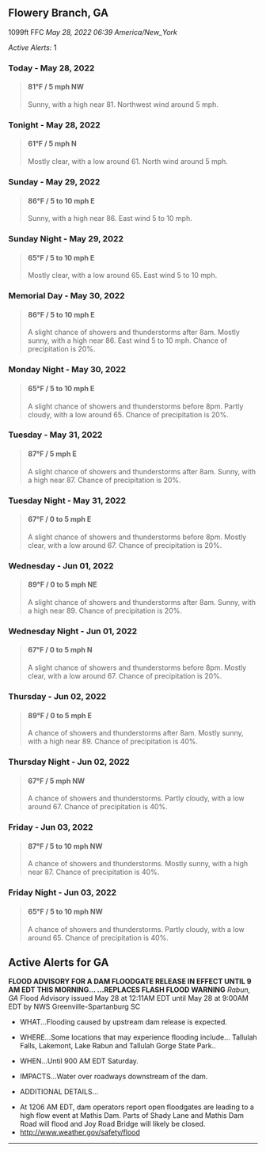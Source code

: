 ## Flowery Branch, GA
1099ft
FFC
*May 28, 2022 06:39 America/New_York*

*Active Alerts:* 1
### Today - May 28, 2022
> #### **81&deg;F** / 5 mph NW
> Sunny, with a high near 81. Northwest wind around 5 mph.

### Tonight - May 28, 2022
> #### **61&deg;F** / 5 mph N
> Mostly clear, with a low around 61. North wind around 5 mph.

### Sunday - May 29, 2022
> #### **86&deg;F** / 5 to 10 mph E
> Sunny, with a high near 86. East wind 5 to 10 mph.

### Sunday Night - May 29, 2022
> #### **65&deg;F** / 5 to 10 mph E
> Mostly clear, with a low around 65. East wind 5 to 10 mph.

### Memorial Day - May 30, 2022
> #### **86&deg;F** / 5 to 10 mph E
> A slight chance of showers and thunderstorms after 8am. Mostly sunny, with a high near 86. East wind 5 to 10 mph. Chance of precipitation is 20%.

### Monday Night - May 30, 2022
> #### **65&deg;F** / 5 to 10 mph E
> A slight chance of showers and thunderstorms before 8pm. Partly cloudy, with a low around 65. Chance of precipitation is 20%.

### Tuesday - May 31, 2022
> #### **87&deg;F** / 5 mph E
> A slight chance of showers and thunderstorms after 8am. Sunny, with a high near 87. Chance of precipitation is 20%.

### Tuesday Night - May 31, 2022
> #### **67&deg;F** / 0 to 5 mph E
> A slight chance of showers and thunderstorms before 8pm. Mostly clear, with a low around 67. Chance of precipitation is 20%.

### Wednesday - Jun 01, 2022
> #### **89&deg;F** / 0 to 5 mph NE
> A slight chance of showers and thunderstorms after 8am. Sunny, with a high near 89. Chance of precipitation is 20%.

### Wednesday Night - Jun 01, 2022
> #### **67&deg;F** / 0 to 5 mph N
> A slight chance of showers and thunderstorms before 8pm. Mostly clear, with a low around 67. Chance of precipitation is 20%.

### Thursday - Jun 02, 2022
> #### **89&deg;F** / 0 to 5 mph E
> A chance of showers and thunderstorms after 8am. Mostly sunny, with a high near 89. Chance of precipitation is 40%.

### Thursday Night - Jun 02, 2022
> #### **67&deg;F** / 5 mph NW
> A chance of showers and thunderstorms. Partly cloudy, with a low around 67. Chance of precipitation is 40%.

### Friday - Jun 03, 2022
> #### **87&deg;F** / 5 to 10 mph NW
> A chance of showers and thunderstorms. Mostly sunny, with a high near 87. Chance of precipitation is 40%.

### Friday Night - Jun 03, 2022
> #### **65&deg;F** / 5 to 10 mph NW
> A chance of showers and thunderstorms. Partly cloudy, with a low around 65. Chance of precipitation is 40%.

## Active Alerts for GA

**FLOOD ADVISORY FOR A DAM FLOODGATE RELEASE IN EFFECT UNTIL 9 AM EDT THIS MORNING... ...REPLACES FLASH FLOOD WARNING**
*Rabun, GA*
Flood Advisory issued May 28 at 12:11AM EDT until May 28 at 9:00AM EDT by NWS Greenville-Spartanburg SC
* WHAT...Flooding caused by upstream dam release is expected.

* WHERE...Some locations that may experience flooding include...
Tallulah Falls, Lakemont, Lake Rabun and Tallulah Gorge State
Park..

* WHEN...Until 900 AM EDT Saturday.

* IMPACTS...Water over roadways downstream of the dam.

* ADDITIONAL DETAILS...
- At 1206 AM EDT, dam operators report open floodgates are
leading to a high flow event at Mathis Dam. Parts of Shady
Lane and Mathis Dam Road will flood and Joy Road Bridge will
likely be closed.
- http://www.weather.gov/safety/flood
---

